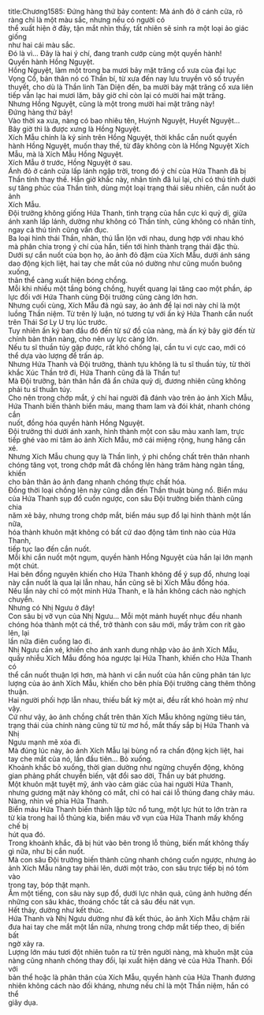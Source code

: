 title:Chương1585: Đứng hàng thứ bảy
content:
Mà ánh đỏ ở cánh cửa, rõ ràng chỉ là một màu sắc, nhưng nếu có người có<br>thể xuất hiện ở đây, tận mắt nhìn thấy, tất nhiên sẽ sinh ra một loại ảo giác giống<br>như hai cái màu sắc.<br>Đó là vì… Đây là hai ý chí, đang tranh cướp cùng một quyền hành!<br>Quyền hành Hồng Nguyệt.<br>Hồng Nguyệt, làm một trong ba mươi bảy mặt trăng cổ xưa của đại lục<br>Vọng Cổ, bản thân nó có Thần bí, từ xưa đến nay lưu truyền vô số truyền<br>thuyết, cho dù là Thần linh Tàn Diện đến, ba mười bảy mặt trăng cổ xưa liên<br>tiếp vẫn lạc hai mươi lăm, bây giờ chỉ còn lại có mười hai mặt trăng.<br>Nhưng Hồng Nguyệt, cũng là một trong mười hai mặt trăng này!<br>Đứng hàng thứ bảy!<br>Vào thời xa xưa, nàng có bao nhiêu tên, Huỳnh Nguyệt, Huyết Nguyệt…<br>Bây giờ thì là được xưng là Hồng Nguyệt.<br>Xích Mẫu chính là ký sinh trên Hồng Nguyệt, thời khắc cắn nuốt quyền<br>hành Hồng Nguyệt, muốn thay thế, từ đây không còn là Hồng Nguyệt Xích<br>Mẫu, mà là Xích Mẫu Hồng Nguyệt.<br>Xích Mẫu ở trước, Hồng Nguyệt ở sau.<br>Ánh đỏ ở cánh cửa lấp lánh ngập trời, trong đó ý chí của Hứa Thanh đã bị<br>Thần tính thay thế. Hắn giờ khắc này, nhân tính đã lui lại, chỉ có thú tính dưới<br>sự tăng phúc của Thần tính, dùng một loại trạng thái siêu nhiên, cắn nuốt ảo ảnh<br>Xích Mẫu.<br>Đội trưởng không giống Hứa Thanh, tình trạng của hắn cực kì quỷ dị, giữa<br>ánh xanh lấp lánh, dường như không có Thần tính, cũng không có nhân tính,<br>ngay cả thú tính cũng vẩn đục.<br>Ba loại hình thái Thần, nhân, thú lẫn lộn với nhau, dung hợp với nhau khó<br>mà phân chia trong ý chí của hắn, tiến tới hình thành trạng thái đặc thù.<br>Dưới sự cắn nuốt của bọn họ, ảo ảnh đỏ đậm của Xích Mẫu, dưới ánh sáng<br>dao động kịch liệt, hai tay che mắt của nó dường như cũng muốn buông xuống,<br>thân thể càng xuất hiện bóng chồng.<br>Mỗi khi nhiều một tầng bóng chồng, huyết quang lại tăng cao một phần, áp<br>lực đối với Hứa Thanh cùng Đội trưởng cũng càng lớn hơn.<br>Nhưng cuối cùng, Xích Mẫu đã ngủ say, ảo ảnh để lại nơi này chỉ là một<br>luồng Thần niệm. Từ trên lý luận, nó tương tự với ấn ký Hứa Thanh cắn nuốt<br>trên Thái Sơ Ly U trụ lúc trước.<br>Tuy nhiên ấn ký ban đầu đó đến từ sứ đồ của nàng, mà ấn ký bây giờ đến từ<br>chính bản thân nàng, cho nên uy lực càng lớn.<br>Nếu tu sĩ thuần túy gặp được, rất khó chống lại, cần tu vi cực cao, mới có<br>thể dựa vào lượng để trấn áp.<br>Nhưng Hứa Thanh và Đội trưởng, thành tựu không là tu sĩ thuần túy, từ thời<br>khắc Xúc Thần trở đi, Hứa Thanh cũng đã là Thần tu!<br>Mà Đội trưởng, bản thân hắn đã ẩn chứa quỷ dị, đương nhiên cũng không<br>phải tu sĩ thuần túy.<br>Cho nên trong chớp mắt, ý chí hai người đã đánh vào trên ảo ảnh Xích Mẫu,<br>Hứa Thanh biến thành biển máu, mang tham lam và đói khát, nhanh chóng cắn<br>nuốt, đồng hóa quyền hành Hồng Nguyệt.<br>Đội trưởng thì dưới ánh xanh, hình thành một con sâu màu xanh lam, trực<br>tiếp ghé vào mi tâm ảo ảnh Xích Mẫu, mở cái miệng rộng, hung hăng cắn xé.<br>Nhưng Xích Mẫu chung quy là Thần linh, ý phi chồng chất trên thân nhanh<br>chóng tăng vọt, trong chớp mắt đã chồng lên hàng trăm hàng ngàn tầng, khiến<br>cho bản thân ảo ảnh đang nhanh chóng thực chất hóa.<br>Đồng thời loại chồng lên này cũng dẫn đến Thần thuật bùng nổ. Biển máu<br>của Hứa Thanh sụp đổ cuốn ngược, con sâu Đội trưởng biến thành cũng chia<br>năm xẻ bảy, nhưng trong chớp mắt, biển máu sụp đổ lại hình thành một lần nữa,<br>hóa thành khuôn mặt không có bất cứ dao động tâm tình nào của Hứa Thanh,<br>tiếp tục lao đến cắn nuốt.<br>Mỗi khi cắn nuốt một ngụm, quyền hành Hồng Nguyệt của hắn lại lớn mạnh<br>một chút.<br>Hai bên đồng nguyên khiến cho Hứa Thanh không để ý sụp đổ, nhưng loại<br>này cắn nuốt là qua lại lẫn nhau, hắn cũng sẽ bị Xích Mẫu đồng hóa.<br>Nếu lần này chỉ có một mình Hứa Thanh, e là hắn không cách nào nghịch<br>chuyển.<br>Nhưng có Nhị Ngưu ở đây!<br>Con sâu bị vỡ vụn của Nhị Ngưu… Mỗi một mảnh huyết nhục đều nhanh<br>chóng hóa thành một cá thể, trở thành con sâu mới, mấy trăm con rít gào lên, lại<br>lần nữa điên cuồng lao đi.<br>Nhị Ngưu cắn xé, khiến cho ánh xanh dung nhập vào ảo ảnh Xích Mẫu,<br>quấy nhiễu Xích Mẫu đồng hóa ngược lại Hứa Thanh, khiến cho Hứa Thanh có<br>thể cắn nuốt thuận lợi hơn, mà hành vi cắn nuốt của hắn cũng phân tán lực<br>lượng của ảo ảnh Xích Mẫu, khiến cho bên phía Đội trưởng càng thêm thông<br>thuận.<br>Hai người phối hợp lẫn nhau, thiếu bất kỳ một ai, đều rất khó hoàn mỹ như<br>vậy.<br>Cứ như vậy, ảo ảnh chồng chất trên thân Xích Mẫu không ngừng tiêu tán,<br>trạng thái của chính nàng cũng từ từ mơ hồ, mắt thấy sắp bị Hứa Thanh và Nhị<br>Ngưu mạnh mẽ xóa đi.<br>Mà đúng lúc này, ảo ảnh Xích Mẫu lại bùng nổ ra chấn động kịch liệt, hai<br>tay che mắt của nó, lần đầu tiên… Bỏ xuống.<br>Khoảnh khắc bỏ xuống, thời gian dường như ngừng chuyển động, không<br>gian phảng phất chuyển biến, vật đổi sao dời, Thần uy bát phương.<br>Một khuôn mặt tuyệt mỹ, ánh vào cảm giác của hai người Hứa Thanh,<br>nhưng gương mặt này không có mắt, chỉ có hai cái lỗ thủng đang chảy máu.<br>Nàng, nhìn về phía Hứa Thanh.<br>Biển máu Hứa Thanh biến thành lập tức nổ tung, một lực hút to lớn tràn ra<br>từ kia trong hai lỗ thủng kia, biển máu vỡ vụn của Hứa Thanh mấy khống chế bị<br>hút qua đó.<br>Trong khoảnh khắc, đã bị hút vào bên trong lỗ thủng, biến mất không thấy<br>gì nữa, như bị cắn nuốt.<br>Mà con sâu Đội trưởng biến thành cũng nhanh chóng cuốn ngược, nhưng ảo<br>ảnh Xích Mẫu nâng tay phải lên, dưới một trảo, con sâu trực tiếp bị nó tóm vào<br>trong tay, bóp thật mạnh.<br>Ầm một tiếng, con sâu này sụp đổ, dưới lực nhân quả, cũng ảnh hưởng đến<br>những con sâu khác, thoáng chốc tất cả sâu đều nát vụn.<br>Hết thảy, dường như kết thúc.<br>Hứa Thanh và Nhị Ngưu dường như đã kết thúc, ảo ảnh Xích Mẫu chậm rãi<br>đưa hai tay che mắt một lần nữa, nhưng trong chớp mắt tiếp theo, dị biến bất<br>ngờ xảy ra.<br>Lượng lớn máu tươi đột nhiên tuôn ra từ trên người nàng, mà khuôn mặt của<br>nàng cũng nhanh chóng thay đổi, lại xuất hiện dáng vẻ của Hứa Thanh. Đối với<br>bản thể hoặc là phân thân của Xích Mẫu, quyền hành của Hứa Thanh đương<br>nhiên không cách nào đối kháng, nhưng nếu chỉ là một Thần niệm, hắn có thể<br>giãy dụa.